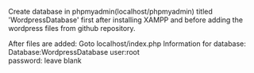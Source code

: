 Create database in phpmyadmin(localhost/phpmyadmin) titled 'WordpressDatabase' first after installing XAMPP and before adding the wordpress files from github repository.

After files are added:
Goto localhost/index.php
Information for database:
Database:WordpressDatabase
user:root                                
password: leave blank                                
                                

